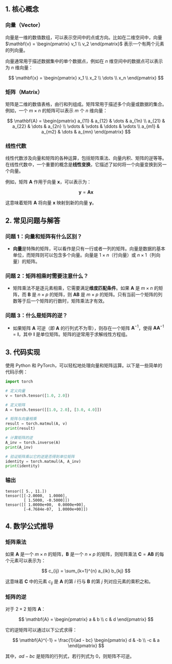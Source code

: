 ## 1. 核心概念

### 向量（Vector）
向量是一维的数值数组，可以表示空间中的点或方向。比如在二维空间中，向量 $\mathbf{v} = \begin{pmatrix} v_1 \\ v_2 \end{pmatrix}$ 表示一个有两个元素的列向量。

向量通常用于描述数据集中的单个数据点，例如在 $n$ 维空间中的数据点可以表示为 $n$ 维向量：

$$
\mathbf{x} = \begin{pmatrix} x_1 \\ x_2 \\ \dots \\ x_n \end{pmatrix}
$$

### 矩阵（Matrix）
矩阵是二维的数值表格，由行和列组成。矩阵常用于描述多个向量或数据的集合。例如，一个 $m \times n$ 的矩阵可以表示 $m$ 个 $n$ 维向量：

$$
\mathbf{A} = \begin{pmatrix} a_{11} & a_{12} & \dots & a_{1n} \\ a_{21} & a_{22} & \dots & a_{2n} \\ \vdots & \vdots & \ddots & \vdots \\ a_{m1} & a_{m2} & \dots & a_{mn} \end{pmatrix}
$$

### 线性代数
线性代数涉及向量和矩阵的各种运算，包括矩阵乘法、向量内积、矩阵的逆等等。在线性代数中，一个重要的概念是**线性变换**，它描述了如何将一个向量变换到另一个向量。

例如，矩阵 $\mathbf{A}$ 作用于向量 $\mathbf{x}$，可以表示为：

$$
\mathbf{y} = \mathbf{A} \mathbf{x}
$$

这意味着矩阵 $\mathbf{A}$ 将向量 $\mathbf{x}$ 映射到新的向量 $\mathbf{y}$。

## 2. 常见问题与解答

### 问题 1：向量和矩阵有什么区别？
- **向量**是特殊的矩阵，可以看作是只有一行或者一列的矩阵。向量是数据的基本单位，而矩阵则可以包含多个向量。向量是 $1 \times n$（行向量）或 $n \times 1$（列向量）的矩阵。

### 问题 2：矩阵相乘时需要注意什么？
- 矩阵乘法不是逐元素相乘，它需要满足**维度匹配条件**。如果 $\mathbf{A}$ 是 $m \times n$ 的矩阵，而 $\mathbf{B}$ 是 $n \times p$ 的矩阵，则 $\mathbf{A} \mathbf{B}$ 是 $m \times p$ 的矩阵。只有当前一个矩阵的列数等于后一个矩阵的行数时，矩阵乘法才有效。

### 问题 3：什么是矩阵的逆？
- 如果矩阵 $\mathbf{A}$ 可逆（即 $\mathbf{A}$ 的行列式不为零），则存在一个矩阵 $\mathbf{A}^{-1}$，使得 $\mathbf{A} \mathbf{A}^{-1} = \mathbf{I}$，其中 $\mathbf{I}$ 是单位矩阵。矩阵的逆常用于求解线性方程组。

## 3. 代码实现

使用 Python 和 PyTorch，可以轻松地处理向量和矩阵运算。以下是一些简单的代码示例：

```python
import torch

# 定义向量
v = torch.tensor([1.0, 2.0])

# 定义矩阵
A = torch.tensor([[1.0, 2.0], [3.0, 4.0]])

# 矩阵与向量相乘
result = torch.matmul(A, v)
print(result)

# 计算矩阵的逆
A_inv = torch.inverse(A)
print(A_inv)

# 验证矩阵乘以它的逆是否得到单位矩阵
identity = torch.matmul(A, A_inv)
print(identity)
```

### 输出
```plaintext
tensor([ 5., 11.])
tensor([[-2.0000,  1.0000],
        [ 1.5000, -0.5000]])
tensor([[ 1.0000e+00,  0.0000e+00],
        [-4.7684e-07,  1.0000e+00]])
```

## 4. 数学公式推导

### 矩阵乘法
如果 $\mathbf{A}$ 是一个 $m \times n$ 的矩阵，$\mathbf{B}$ 是一个 $n \times p$ 的矩阵，则矩阵乘法 $\mathbf{C} = \mathbf{A} \mathbf{B}$ 的每个元素可以表示为：

$$
c_{ij} = \sum_{k=1}^{n} a_{ik} b_{kj}
$$

这意味着 $\mathbf{C}$ 中的元素 $c_{ij}$ 是 $\mathbf{A}$ 的第 $i$ 行与 $\mathbf{B}$ 的第 $j$ 列对应元素的乘积之和。

### 矩阵的逆
对于 $2 \times 2$ 矩阵 $\mathbf{A}$：

$$
\mathbf{A} = \begin{pmatrix} a & b \\ c & d \end{pmatrix}
$$

它的逆矩阵可以通过以下公式求得：

$$
\mathbf{A}^{-1} = \frac{1}{ad - bc} \begin{pmatrix} d & -b \\ -c & a \end{pmatrix}
$$

其中，$ad - bc$ 是矩阵的行列式，若行列式为 0，则矩阵不可逆。

